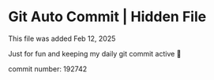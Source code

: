 # Git Auto Commit | Hidden File

This file was added Feb 12, 2025

Just for fun and keeping my daily git commit active 🤪

commit number: 192742
